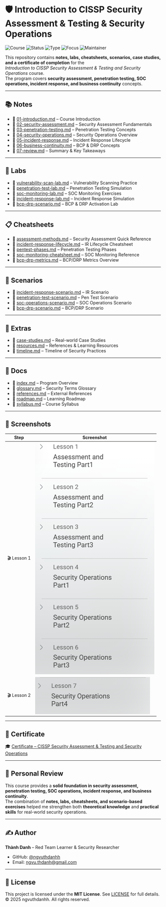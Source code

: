 # 🛡️ Introduction to CISSP Security Assessment & Testing & Security Operations

![Course](https://img.shields.io/badge/CISSP-Security%20Assessment%20%26%20Testing%20%2F%20Security%20Operations-darkblue?style=flat-square&logo=isc2)
![Status](https://img.shields.io/badge/Status-Completed-brightgreen?style=flat-square&logo=verizon)
![Type](https://img.shields.io/badge/Type-Learning%20Project-orange?style=flat-square&logo=notion)
![Focus](https://img.shields.io/badge/Focus-Security%20Assessment%20%26%20Operations-informational?style=flat-square&logo=github)
![Maintainer](https://img.shields.io/badge/Maintainer-Thành%20Danh-blueviolet?style=flat-square&logo=github)

This repository contains **notes, labs, cheatsheets, scenarios, case studies, and a certificate of completion** for the  
*Introduction to CISSP Security Assessment & Testing and Security Operations* course.  
The program covers **security assessment, penetration testing, SOC operations, incident response, and business continuity** concepts.

---

## 📚 Notes
- 📄 [01-introduction.md](./notes/01-introduction.md) – Course Introduction  
- 📄 [02-security-assessment.md](./notes/02-security-assessment.md) – Security Assessment Fundamentals  
- 📄 [03-penetration-testing.md](./notes/03-penetration-testing.md) – Penetration Testing Concepts  
- 📄 [04-security-operations.md](./notes/04-security-operations.md) – Security Operations Overview  
- 📄 [05-incident-response.md](./notes/05-incident-response.md) – Incident Response Lifecycle  
- 📄 [06-business-continuity.md](./notes/06-business-continuity.md) – BCP & DRP Concepts  
- 📄 [07-review.md](./notes/07-review.md) – Summary & Key Takeaways  

---

## 🧪 Labs
- 🔧 [vulnerability-scan-lab.md](./labs/vulnerability-scan-lab.md) – Vulnerability Scanning Practice  
- 🔧 [penetration-test-lab.md](./labs/penetration-test-lab.md) – Penetration Testing Simulation  
- 🔧 [soc-monitoring-lab.md](./labs/soc-monitoring-lab.md) – SOC Monitoring Exercises  
- 🔧 [incident-response-lab.md](./labs/incident-response-lab.md) – Incident Response Simulation  
- 🔧 [bcp-drp-scenario.md](./labs/bcp-drp-scenario.md) – BCP & DRP Activation Lab  

---

## 📋 Cheatsheets
- 📘 [assessment-methods.md](./cheatsheets/assessment-methods.md) – Security Assessment Quick Reference  
- 📘 [incident-response-lifecycle.md](./cheatsheets/incident-response-lifecycle.md) – IR Lifecycle Cheatsheet  
- 📘 [pentest-phases.md](./cheatsheets/pentest-phases.md) – Penetration Testing Phases  
- 📘 [soc-monitoring-cheatsheet.md](./cheatsheets/soc-monitoring-cheatsheet.md) – SOC Monitoring Reference  
- 📘 [bcp-drp-metrics.md](./cheatsheets/bcp-drp-metrics.md) – BCP/DRP Metrics Overview  

---

## 📝 Scenarios
- 📝 [incident-response-scenario.md](./scenarios/incident-response-scenario.md) – IR Scenario  
- 📝 [penetration-test-scenario.md](./scenarios/penetration-test-scenario.md) – Pen Test Scenario  
- 📝 [soc-operations-scenario.md](./scenarios/soc-operations-scenario.md) – SOC Operations Scenario  
- 📝 [bcp-drp-scenario.md](./scenarios/bcp-drp-scenario.md) – BCP/DRP Scenario  

---

## 🔬 Extras
- 📑 [case-studies.md](./extras/case-studies.md) – Real-world Case Studies  
- 📑 [resources.md](./extras/resources.md) – References & Learning Resources  
- 📆 [timeline.md](./extras/timeline.md) – Timeline of Security Practices  

---

## 📖 Docs
- 📘 [index.md](./docs/index.md) – Program Overview  
- 📘 [glossary.md](./docs/glossary.md) – Security Terms Glossary  
- 📘 [references.md](./docs/references.md) – External References  
- 📘 [roadmap.md](./docs/roadmap.md) – Learning Roadmap  
- 📘 [syllabus.md](./docs/syllabus.md) – Course Syllabus  

---

## 📸 Screenshots

| Step | Screenshot |
|------|------------|
| 🎬 Lesson 1 | ![](./screenshots/lesson1.png) |
| 🎬 Lesson 2 | ![](./screenshots/lesson2.png) |

---

## 📜 Certificate
🎓 [Certificate – CISSP Security Assessment & Testing and Security Operations](./cert/Introduction%20to%20CISSP%20Security%20Assessment%20%26%20Testing%20and%20Security%20Operations%20Certificate.pdf)

---

## 📝 Personal Review
This course provides a **solid foundation in security assessment, penetration testing, SOC operations, incident response, and business continuity**.  
The combination of **notes, labs, cheatsheets, and scenario-based exercises** helped me strengthen both **theoretical knowledge** and **practical skills** for real-world security operations.

---

## ✍️ Author
**Thành Danh** – Red Team Learner & Security Researcher  

- GitHub: [@ngvuthdanhh](https://github.com/ngvuthdanhh)  
- Email: ngvu.thdanh@gmail.com  

---

## 📄 License
This project is licensed under the **MIT License**. See [LICENSE](./LICENSE) for full details.  
© 2025 ngvuthdanhh. All rights reserved.

